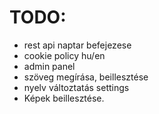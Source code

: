 # TODO:
* rest api naptar befejezese
* cookie policy hu/en
* admin panel
* szöveg megírása, beillesztése
* nyelv változtatás settings
* Képek beillesztése.


